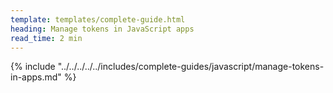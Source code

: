 ```yaml
---
template: templates/complete-guide.html
heading: Manage tokens in JavaScript apps 
read_time: 2 min
---
```


{% include "../../../../../includes/complete-guides/javascript/manage-tokens-in-apps.md" %}